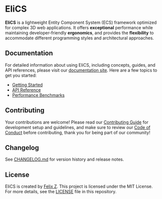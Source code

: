 # EliCS

**EliCS** is a lightweight Entity Component System (ECS) framework optimized for complex 3D web applications. It offers **exceptional** performance while maintaining developer-friendly **ergonomics**, and provides the **flexibility** to accommodate different programming styles and architectural approaches.

## Documentation

For detailed information about using EliCS, including concepts, guides, and API references, please visit our [documentation site](https://elixr-games.github.io/elics/). Here are a few topics to get you started:

- [Getting Started](https://elixr-games.github.io/elics/getting-started.html)
- [API Reference](https://elixr-games.github.io/elics/architecture/overview.html)
- [Performance Benchmarks](https://elixr-games.github.io/elics/benchmarks.html)

## Contributing

Your contributions are welcome! Please read our [Contributing Guide](CONTRIBUTING.md) for development setup and guidelines, and make sure to review our [Code of Conduct](CODE_OF_CONDUCT.md) before contributing, thank you for being part of our community!

## Changelog

See [CHANGELOG.md](CHANGELOG.md) for version history and release notes.

## License

EliCS is created by [Felix Z](https://github.com/felixtrz). This project is licensed under the MIT License. For more details, see the [LICENSE](LICENSE) file in this repository.
